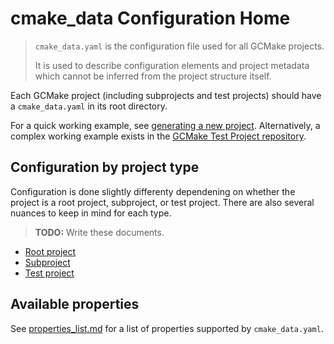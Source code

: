 # cmake_data Configuration Home

> `cmake_data.yaml` is the configuration file used for all GCMake projects.
>
> It is used to describe configuration elements and project metadata which cannot be inferred from the
> project structure itself.

Each GCMake project (including subprojects and test projects) should have a `cmake_data.yaml` in
its root directory.

For a quick working example, see [generating a new project](overview.md#common-uses).
Alternatively, a complex working example exists in the
[GCMake Test Project repository](https://github.com/scupit/gcmake-test-project).

## Configuration by project type

Configuration is done slightly differenty dependening on whether the project is a root project, subproject, or
test project. There are also several nuances to keep in mind for each type.

> **TODO:** Write these documents.

- [Root project](root_project_config.md)
- [Subproject](subproject_config.md)
- [Test project](test_project_config.md)

## Available properties

See [properties_list.md](properties/properties_list.md) for a list of properties supported by `cmake_data.yaml`.
